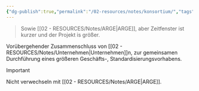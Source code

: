 ```yaml
---
{"dg-publish":true,"permalink":"/02-resources/notes/konsortium/","tags":[null],"noteIcon":"","updated":"2025-08-26T16:35:05.393+02:00"}
---
```


>Sowie [[02 - RESOURCES/Notes/ARGE\|ARGE]], aber Zeitfenster ist kurzer und der Projekt is größer.

Vorübergehender Zusammenschluss von [[02 - RESOURCES/Notes/Unternehmen\|Unternehmen]]n, zur gemeinsamen Durchführung eines größeren Geschäfts-, Standardisierungsvorhabens. 

>[!important] 
>Nicht verwechseln mit [[02 - RESOURCES/Notes/ARGE\|ARGE]].